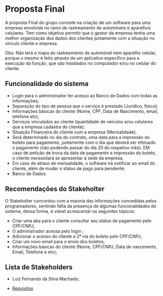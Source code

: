 # Proposta Final

A proposta Final do grupo consiste na criação de um software para uma empresa envolvida no ramo de rastreamento de automóveis e aparelhos celulares. Tem como objetivo permitir que o gestor da empresa tenha uma melhor organização dos dados dos clientes juntamente com a situação no vínculo cliente e empresa.

Obs: Não terá o mapa do rastreamento do automóvel nem aparelho celular, porque o mesmo é feito através de um aplicativo específico para a execução da função, que são instalados no computador e/ou no celular do cliente.

## Funcionalidade do sistema

- Login para o administrador ter acesso ao Banco de Dados com todas as informações;
- Separação do tipo de pessoa que o serviço é prestado (Jurídico,  físico);
- Informações básicas do cliente (Nome, CPF, Data de Nascimento, email, telefone etc);
- Serviços vinculados ao cliente (quantidade de veículos e/ou celulares que a empresa cadastra do cliente);
- Situação Financeira do cliente com a empresa (Mensalidade);
- Será determinado no dia do contrato, uma data para a impressão do boleto para pagamento, juntamente com o dia que deverá ser efetuado o pagamento (não podendo passar do dia 20 do respetivo mês). EM caso de petição de troca da data de pagamento e impressão do boleto, o cliente necessitará se apresentar à sede da empresa.
- Em caso de atraso de mensalidade, o software irá notificar ao email do cliente, além de mudar o status de pago para pendente;
- Banco de Dados.

## Recomendações do Stakeholter

O Stakeholter concordou com a maioria das informações concedidas pelos programadores, sentindo falta da presença de algumas funcionalidades do sistema, dessa forma, é viável acrescentar os seguintes tópicos:

- Criar uma aba para o cliente consultar seu status de pagamento pelo  CPF/CNPJ;
- O administrador acessa pelo login ;
- Adicionar o acesso do cliente a 2ª via do boleto pelo CPF/CNPJ;
- Criar um novo email para o envio dos boletos;
- Informações básicas do cliente (Nome, CPF/CNPJ, Data de nascimento, Email, Telefone e etc);

## Lista de Stakeholders

- Luiz Fernando da Silva Machado;

- [Requisitos](https://github.com/cp2-dc-info-projeto-final-2018/requisitos-sysger/blob/master/Documentacao/Requisitos.md)
